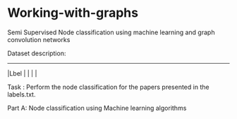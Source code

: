 # Working-with-graphs
Semi Supervised Node classification using machine learning and graph convolution networks


Dataset description:
____________________________________________________________
|Lbel
|
|
|
|

Task : Perform the node classification for the papers presented in the labels.txt.


Part A:  Node classification using Machine learning algorithms 
